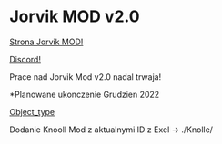 # Jorvik MOD v2.0

[Strona Jorvik MOD!](https://jorvikmod.com/)

[Discord!](https://discord.com/invite/azsjKeK)

Prace nad Jorvik Mod v2.0 nadal trwaja!

*Planowane ukonczenie Grudzien 2022

[Object_type](https://docs.google.com/spreadsheets/d/194QAS2OIQhunFLMpxTc0V2fd5HufUcHogny0AXKuM8c/edit#gid=1883093539)


Dodanie Knooll Mod z aktualnymi ID z Exel -> ./Knolle/
